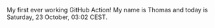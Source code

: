 My first ever working GitHub Action!
My name is Thomas and today is Saturday, 23 October, 03:02 CEST. 
